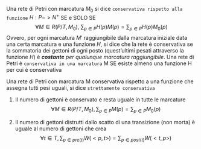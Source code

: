 Una rete di Petri con marcatura $M_0$ si dice `conservativa rispetto alla funzione` $H: P -> N^+$ SE e SOLO SE
$$\forall M \in R(P/T, M_0)\text{, } \sum_{p \in P}H(p)M(p) = \sum_{p\in P} H(p)M_0(p)$$
Ovvero, per ogni marcatura $M'$ raggiungibile dalla marcatura iniziale data una certa marcatura e una funzione $H$, si dice che la rete è conservativa se la sommatoria dei gettoni di ogni posto (quest’ultimi pesati attraverso la funzione $H$) è _**costante** per qualunque marcatura raggiungibile_.
Una rete di Petri è `conservativa in una marcatura` M SE esiste almeno una funzione H per cui è conservativa

Una rete di Petri con marcatura M conservativa rispetto a una funzione che assegna tutti pesi uguali, si dice `strettamente conservativa`
1. Il numero di gettoni è conservato e resta uguale in tutte le marcature
$$\forall M \in R(P/T, M_0), \sum_{p \in P}M(p) = \sum_{p\in P} M_0(p)$$

2. Il numero di gettoni distrutti dallo scatto di una transizione (non morta) è uguale al numero di gettoni che crea
$$\forall t \in T, \sum_{p\in pre(t)} W(<p, t>) = \sum_{p \in post(t)}W(<t,p>)$$

